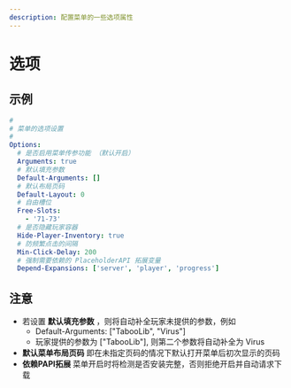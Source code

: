 ```yaml
---
description: 配置菜单的一些选项属性
---
```


# 选项

## 示例

```yaml
#
# 菜单的选项设置
#
Options:
  # 是否启用菜单传参功能 （默认开启）
  Arguments: true
  # 默认填充参数
  Default-Arguments: []
  # 默认布局页码
  Default-Layout: 0
  # 自由槽位
  Free-Slots:
    - '71-73'
  # 是否隐藏玩家容器
  Hide-Player-Inventory: true
  # 防频繁点击的间隔
  Min-Click-Delay: 200
  # 强制需要依赖的 PlaceholderAPI 拓展变量
  Depend-Expansions: ['server', 'player', 'progress']
```

## 注意

* 若设置 **默认填充参数** ，则将自动补全玩家未提供的参数，例如
  * Default-Arguments: \["TabooLib", "Virus"\]
  * 玩家提供的参数为 \["TabooLib"\], 则第二个参数将自动补全为 Virus
* **默认菜单布局页码** 即在未指定页码的情况下默认打开菜单后初次显示的页码
* **依赖PAPI拓展** 菜单开启时将检测是否安装完整，否则拒绝开启并自动请求下载

